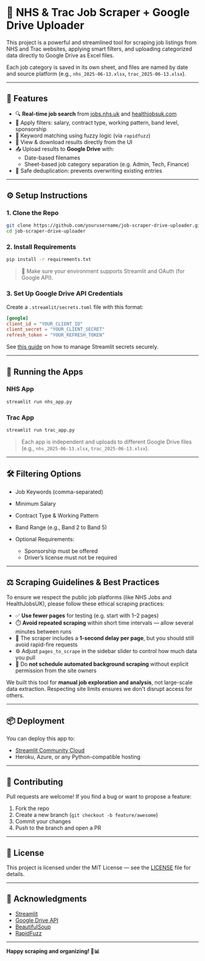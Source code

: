 
# 🧰 NHS & Trac Job Scraper + Google Drive Uploader

This project is a powerful and streamlined tool for scraping job listings from NHS and Trac websites, applying smart filters, and uploading categorized data directly to Google Drive as Excel files.

Each job category is saved in its own sheet, and files are named by date and source platform (e.g., `nhs_2025-06-13.xlsx`, `trac_2025-06-13.xlsx`).

---

## 🚀 Features

- 🔍 **Real-time job search** from [jobs.nhs.uk](https://www.jobs.nhs.uk) and [healthjobsuk.com](https://www.healthjobsuk.com)
- 🎯 Apply filters: salary, contract type, working pattern, band level, sponsorship
- 🧠 Keyword matching using fuzzy logic (via `rapidfuzz`)
- 📄 View & download results directly from the UI
- 📤 Upload results to **Google Drive** with:
  - Date-based filenames
  - Sheet-based job category separation (e.g. Admin, Tech, Finance)
- 💾 Safe deduplication: prevents overwriting existing entries

---

## ⚙️ Setup Instructions

### 1. Clone the Repo

```bash
git clone https://github.com/yourusername/job-scraper-drive-uploader.git
cd job-scraper-drive-uploader
````

### 2. Install Requirements

```bash
pip install -r requirements.txt
```

> 🔐 Make sure your environment supports Streamlit and OAuth (for Google API).

### 3. Set Up Google Drive API Credentials

Create a `.streamlit/secrets.toml` file with this format:

```toml
[google]
client_id = "YOUR_CLIENT_ID"
client_secret = "YOUR_CLIENT_SECRET"
refresh_token = "YOUR_REFRESH_TOKEN"
```

See [this guide](https://docs.streamlit.io/streamlit-cloud/secrets-management) on how to manage Streamlit secrets securely.

---

## 🧪 Running the Apps

### NHS App

```bash
streamlit run nhs_app.py
```

### Trac App

```bash
streamlit run trac_app.py
```

> Each app is independent and uploads to different Google Drive files (e.g., `nhs_2025-06-13.xlsx`, `trac_2025-06-13.xlsx`).

---

## 🛠 Filtering Options

* Job Keywords (comma-separated)
* Minimum Salary
* Contract Type & Working Pattern
* Band Range (e.g., Band 2 to Band 5)
* Optional Requirements:

  * Sponsorship must be offered
  * Driver’s license must not be required

---

## ⚖️ Scraping Guidelines & Best Practices

To ensure we respect the public job platforms (like NHS Jobs and HealthJobsUK), please follow these ethical scraping practices:

- ✅ **Use fewer pages** for testing (e.g. start with 1–2 pages)
- ⏱️ **Avoid repeated scraping** within short time intervals — allow several minutes between runs
- 🚦 The scraper includes a **1-second delay per page**, but you should still avoid rapid-fire requests
- ⚙️ Adjust `pages_to_scrape` in the sidebar slider to control how much data you pull
- 🔁 Do **not schedule automated background scraping** without explicit permission from the site owners

We built this tool for **manual job exploration and analysis**, not large-scale data extraction. Respecting site limits ensures we don't disrupt access for others.

---

## 📦 Deployment

You can deploy this app to:

* [Streamlit Community Cloud](https://streamlit.io/cloud)
* Heroku, Azure, or any Python-compatible hosting

---

## 🤝 Contributing

Pull requests are welcome! If you find a bug or want to propose a feature:

1. Fork the repo
2. Create a new branch (`git checkout -b feature/awesome`)
3. Commit your changes
4. Push to the branch and open a PR

---

## 📄 License

This project is licensed under the MIT License — see the [LICENSE](LICENSE) file for details.

---

## 🙌 Acknowledgments

* [Streamlit](https://streamlit.io)
* [Google Drive API](https://developers.google.com/drive)
* [BeautifulSoup](https://www.crummy.com/software/BeautifulSoup/)
* [RapidFuzz](https://github.com/maxbachmann/RapidFuzz)

---

**Happy scraping and organizing! 🧹📊**

```
